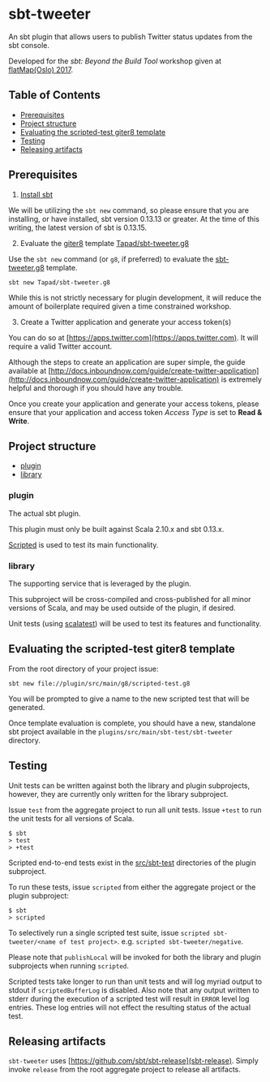 # sbt-tweeter
An sbt plugin that allows users to publish Twitter status updates from the sbt console.

Developed for the *sbt: Beyond the Build Tool* workshop given at [flatMap(Oslo) 2017](http://2017.flatmap.no).

## Table of Contents
* [Prerequisites](#prerequisites)
* [Project structure](#project-structure)
* [Evaluating the scripted-test giter8 template](#evaluating-the-scripted-test-giter8-template)
* [Testing](#testing)
* [Releasing artifacts](#releasing-artifacts)

## Prerequisites
1. [Install sbt](http://www.scala-sbt.org/download.html)

We will be utilizing the `sbt new` command, so please ensure that you are installing, or have installed, sbt version 0.13.13 or greater. At the time of this writing, the latest version of sbt is 0.13.15.

2. Evaluate the [giter8](http://www.foundweekends.org/giter8/) template [Tapad/sbt-tweeter.g8](https://github.com/Tapad/sbt-tweeter.g8)

Use the `sbt new` command (or `g8`, if preferred) to evaluate the [sbt-tweeter.g8](https://github.com/Tapad/sbt-tweeter.g8) template.

```
sbt new Tapad/sbt-tweeter.g8
```

While this is not strictly necessary for plugin development, it will reduce the amount of boilerplate required given a time constrained workshop.

3. Create a Twitter application and generate your access token(s)

You can do so at [https://apps.twitter.com](https://apps.twitter.com). It will require a valid Twitter account.

Although the steps to create an application are super simple, the guide available at [http://docs.inboundnow.com/guide/create-twitter-application](http://docs.inboundnow.com/guide/create-twitter-application) is extremely helpful and thorough if you should have any trouble.

Once you create your application and generate your access tokens, please ensure that your application and access token *Access Type* is set to **Read & Write**.

## Project structure
* [plugin](plugin)
* [library](library)

### plugin
The actual sbt plugin.

This plugin must only be built against Scala 2.10.x and sbt 0.13.x.

[Scripted](http://www.scala-sbt.org/0.13/docs/Testing-sbt-plugins.html#scripted+test+framework) is used to test its main functionality.

### library
The supporting service that is leveraged by the plugin.

This subproject will be cross-compiled and cross-published for all minor versions of Scala, and may be used outside of the plugin, if desired.

Unit tests (using [scalatest](http://www.scalatest.org/)) will be used to test its features and functionality.

## Evaluating the scripted-test giter8 template
From the root directory of your project issue:

```
sbt new file://plugin/src/main/g8/scripted-test.g8
```

You will be prompted to give a name to the new scripted test that will be generated.

Once template evaluation is complete, you should have a new, standalone sbt project available in the `plugins/src/main/sbt-test/sbt-tweeter` directory.

## Testing
Unit tests can be written against both the library and plugin subprojects, however, they are currently only written for the library subproject.

Issue `test` from the aggregate project to run all unit tests. Issue `+test` to run the unit tests for all versions of Scala.

```
$ sbt
> test
> +test
```

Scripted end-to-end tests exist in the [src/sbt-test](plugin/src/sbt-test) directories of the plugin subproject.

To run these tests, issue `scripted` from either the aggregate project or the plugin subproject:

```
$ sbt
> scripted
```

To selectively run a single scripted test suite, issue `scripted sbt-tweeter/<name of test project>`. e.g. `scripted sbt-tweeter/negative`.

Please note that `publishLocal` will be invoked for both the library and plugin subprojects when running `scripted`.

Scripted tests take longer to run than unit tests and will log myriad output to stdout if `scriptedBufferLog` is disabled. Also note that any output written to stderr during the execution of a scripted test will result in `ERROR` level log entries. These log entries will not effect the resulting status of the actual test.

## Releasing artifacts
`sbt-tweeter` uses [https://github.com/sbt/sbt-release](sbt-release). Simply invoke `release` from the root aggregate project to release all artifacts.
